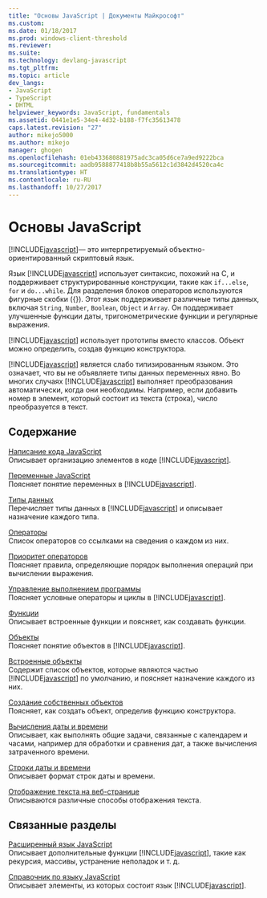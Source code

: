 ```yaml
---
title: "Основы JavaScript | Документы Майкрософт"
ms.custom: 
ms.date: 01/18/2017
ms.prod: windows-client-threshold
ms.reviewer: 
ms.suite: 
ms.technology: devlang-javascript
ms.tgt_pltfrm: 
ms.topic: article
dev_langs:
- JavaScript
- TypeScript
- DHTML
helpviewer_keywords: JavaScript, fundamentals
ms.assetid: 0441e1e5-34e4-4d32-b188-f7fc35613478
caps.latest.revision: "27"
author: mikejo5000
ms.author: mikejo
manager: ghogen
ms.openlocfilehash: 01eb433680881975adc3ca05d6ce7a9ed9222bca
ms.sourcegitcommit: aadb9588877418b8b55a5612c1d3842d4520ca4c
ms.translationtype: HT
ms.contentlocale: ru-RU
ms.lasthandoff: 10/27/2017
---
```

# <a name="javascript-fundamentals"></a>Основы JavaScript
[!INCLUDE[javascript](../javascript/includes/javascript-md.md)]— это интерпретируемый объектно-ориентированный скриптовый язык.  
  
 Язык [!INCLUDE[javascript](../javascript/includes/javascript-md.md)] использует синтаксис, похожий на C, и поддерживает структурированные конструкции, такие как `if...else`, `for` и `do...while`. Для разделения блоков операторов используются фигурные скобки ({}). Этот язык поддерживает различные типы данных, включая `String`, `Number`, `Boolean`, `Object` и `Array`. Он поддерживает улучшенные функции даты, тригонометрические функции и регулярные выражения.  
  
 [!INCLUDE[javascript](../javascript/includes/javascript-md.md)] использует прототипы вместо классов. Объект можно определить, создав функцию конструктора.  
  
 [!INCLUDE[javascript](../javascript/includes/javascript-md.md)] является слабо типизированным языком. Это означает, что вы не объявляете типы данных переменных явно. Во многих случаях [!INCLUDE[javascript](../javascript/includes/javascript-md.md)] выполняет преобразования автоматически, когда они необходимы. Например, если добавить номер в элемент, который состоит из текста (строка), число преобразуется в текст.  
  
## <a name="in-this-section"></a>Содержание  
 [Написание кода JavaScript](../javascript/writing-javascript-code.md)  
 Описывает организацию элементов в коде [!INCLUDE[javascript](../javascript/includes/javascript-md.md)].  
  
 [Переменные JavaScript](../javascript/variables-javascript.md)  
 Поясняет понятие переменных в [!INCLUDE[javascript](../javascript/includes/javascript-md.md)].  
  
 [Типы данных](../javascript/data-types-javascript.md)  
 Перечисляет типы данных в [!INCLUDE[javascript](../javascript/includes/javascript-md.md)] и описывает назначение каждого типа.  
  
 [Операторы](../javascript/operators-javascript.md)  
 Список операторов со ссылками на сведения о каждом из них.  
  
 [Приоритет операторов](../javascript/operator-subtractprecedence-javascript.md)  
 Поясняет правила, определяющие порядок выполнения операций при вычислении выражения.  
  
 [Управление выполнением программы](../javascript/controlling-program-flow-javascript.md)  
 Поясняет условные операторы и циклы в [!INCLUDE[javascript](../javascript/includes/javascript-md.md)].  
  
 [Функции](../javascript/functions-javascript.md)  
 Описывает встроенные функции и поясняет, как создавать функции.  
  
 [Объекты](../javascript/objects-and-arrays-javascript.md)  
 Поясняет понятие объектов в [!INCLUDE[javascript](../javascript/includes/javascript-md.md)].  
  
 [Встроенные объекты](../javascript/intrinsic-objects-javascript.md)  
 Содержит список объектов, которые являются частью [!INCLUDE[javascript](../javascript/includes/javascript-md.md)] по умолчанию, и поясняет назначение каждого из них.  
  
 [Создание собственных объектов](../javascript/creating-objects-javascript.md)  
 Поясняет, как создать объект, определив функцию конструктора.  
  
 [Вычисления даты и времени](../javascript/calculating-dates-and-times-javascript.md)  
 Описывает, как выполнять общие задачи, связанные с календарем и часами, например для обработки и сравнения дат, а также вычисления затраченного времени.  
  
 [Строки даты и времени](../javascript/date-and-time-strings-javascript.md)  
 Описывает формат строк даты и времени.  
  
 [Отображение текста на веб-странице](../javascript/displaying-text-in-a-webpage-javascript.md)  
 Описываются различные способы отображения текста.  
  
## <a name="related-sections"></a>Связанные разделы  
 [Расширенный язык JavaScript](../javascript/advanced/advanced-javascript.md)  
 Описывает дополнительные функции [!INCLUDE[javascript](../javascript/includes/javascript-md.md)], такие как рекурсия, массивы, устранение неполадок и т. д.  
  
 [Справочник по языку JavaScript](../javascript/reference/javascript-reference.md)  
 Описывает элементы, из которых состоит язык [!INCLUDE[javascript](../javascript/includes/javascript-md.md)].